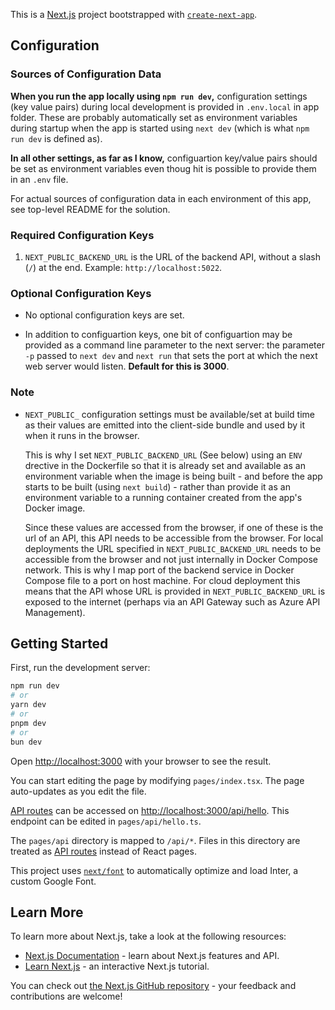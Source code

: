 This is a [Next.js](https://nextjs.org/) project bootstrapped with [`create-next-app`](https://github.com/vercel/next.js/tree/canary/packages/create-next-app).

## Configuration

### Sources of Configuration Data

**When you run the app locally using `npm run dev`,** configuration settings (key value pairs) during local development is provided in `.env.local` in app folder. These are probably automatically set as environment variables during startup when the app is started using `next dev` (which is what `npm run dev` is defined as).

**In all other settings, as far as I know,** configuartion key/value pairs should be set as environment variables even thoug hit is possible to provide them in an `.env` file.

For actual sources of configuration data in each environment of this app, see top-level README for the solution.

### Required Configuration Keys

1. `NEXT_PUBLIC_BACKEND_URL` is the URL of the backend API, without a slash (`/`) at the end.
   Example: `http://localhost:5022`.

### Optional Configuration Keys

- No optional configuration keys are set.

- In addition to configuartion keys, one bit of configuartion may be provided as a command line parameter to the next server: the parameter `-p` passed to `next dev` and `next run` that sets the port at which the next web server would listen. **Default for this is 3000**.

### Note

- `NEXT_PUBLIC_` configuration settings must be available/set at build time as their values are emitted into the client-side bundle and used by it when it runs in the browser.

  This is why I set `NEXT_PUBLIC_BACKEND_URL` (See below) using an `ENV` drective in the Dockerfile so that it is already set and available as an environment variable when the image is being built - and before the app starts to be built (using `next build`) - rather than provide it as an environment variable to a running container created from the app's Docker image.

  Since these values are accessed from the browser, if one of these is the url of an API, this API needs to be accessible from the browser. For local deployments the URL specified in `NEXT_PUBLIC_BACKEND_URL` needs to be accessible from the browser and not just internally in Docker Compose network. This is why I map port of the backend service in Docker Compose file to a port on host machine. For cloud deployment this means that the API whose URL is provided in `NEXT_PUBLIC_BACKEND_URL` is exposed to the internet (perhaps via an API Gateway such as Azure API Management).

## Getting Started

First, run the development server:

```bash
npm run dev
# or
yarn dev
# or
pnpm dev
# or
bun dev
```

Open [http://localhost:3000](http://localhost:3000) with your browser to see the result.

You can start editing the page by modifying `pages/index.tsx`. The page auto-updates as you edit the file.

[API routes](https://nextjs.org/docs/api-routes/introduction) can be accessed on [http://localhost:3000/api/hello](http://localhost:3000/api/hello). This endpoint can be edited in `pages/api/hello.ts`.

The `pages/api` directory is mapped to `/api/*`. Files in this directory are treated as [API routes](https://nextjs.org/docs/api-routes/introduction) instead of React pages.

This project uses [`next/font`](https://nextjs.org/docs/basic-features/font-optimization) to automatically optimize and load Inter, a custom Google Font.

## Learn More

To learn more about Next.js, take a look at the following resources:

- [Next.js Documentation](https://nextjs.org/docs) - learn about Next.js features and API.
- [Learn Next.js](https://nextjs.org/learn) - an interactive Next.js tutorial.

You can check out [the Next.js GitHub repository](https://github.com/vercel/next.js/) - your feedback and contributions are welcome!
